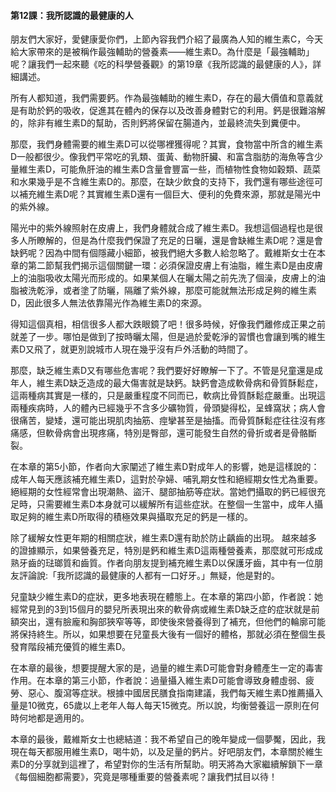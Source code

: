 #### **第12課：我所認識的最健康的人**

朋友們大家好，愛健康愛你們，上節內容我們介紹了最廣為人知的維生素C，今天給大家帶來的是被稱作最強輔助的營養素——維生素D。為什麼是「最強輔助」呢？讓我們一起來聽《吃的科學營養觀》的第19章《我所認識的最健康的人》，詳細講述。

所有人都知道，我們需要鈣。作為最強輔助的維生素D，存在的最大價值和意義就是有助於鈣的吸收，促進其在體內的保存以及改善身體對它的利用。鈣是很難溶解的，除非有維生素D的幫助，否則鈣將保留在腸道內，並最終流失到糞便中。

那麼，我們身體需要的維生素D可以從哪裡獲得呢？其實，食物當中所含的維生素D一般都很少。像我們平常吃的乳類、蛋黃、動物肝臟、和富含脂肪的海魚等含少量維生素D，可能魚肝油的維生素D含量會豐富一些，而植物性食物如穀類、蔬菜和水果幾乎是不含維生素D的。那麼，在缺少飲食的支持下，我們還有哪些途徑可以補充維生素D呢？其實維生素D還有一個巨大、便利的免費來源，那就是陽光中的紫外線。

陽光中的紫外線照射在皮膚上，我們身體就合成了維生素D。我想這個過程也是很多人所瞭解的，但是為什麼我們保證了充足的日曬，還是會缺維生素D呢？還是會缺鈣呢？因為中間有個隱藏小細節，被我們絕大多數人給忽略了。戴維斯女士在本章的第二節幫我們揭示這個關鍵一環：必須保證皮膚上有油脂，維生素D是由皮膚上的油脂吸收太陽光而形成的。如果某個人在曬太陽之前先洗了個澡，皮膚上的油脂被洗乾淨，或者塗了防曬，隔離了紫外線，那麼可能就無法形成足夠的維生素D，因此很多人無法依靠陽光作為維生素D的來源。

得知這個真相，相信很多人都大跌眼鏡了吧！很多時候，好像我們離修成正果之前就差了一步。哪怕是做到了按時曬太陽，但是過於愛乾淨的習慣也會讓到嘴的維生素D又飛了，就更別說城市人現在幾乎沒有戶外活動的時間了。

那麼，缺乏維生素D又有哪些危害呢？我們要好好瞭解一下了。不管是兒童還是成年人，維生素D缺乏造成的最大傷害就是缺鈣。缺鈣會造成軟骨病和骨質酥鬆症，這兩種病其實是一樣的，只是嚴重程度不同而已，軟病比骨質酥鬆症嚴重。出現這兩種疾病時，人的體內已經幾乎不含多少礦物質，骨頭變得松，呈蜂窩狀；病人會很痛苦，變矮，還可能出現肌肉抽筋、痙攣甚至是抽搐。而骨質酥鬆症往往沒有疼痛感，但軟骨病會出現疼痛，特別是臀部，還可能發生自然的骨折或者是骨骼斷裂。

在本章的第5小節，作者向大家闡述了維生素D對成年人的影響，她是這樣說的：成年人每天應該補充維生素D，這對於孕婦、哺乳期女性和絕經期女性尤為重要。絕經期的女性經常會出現潮熱、盜汗、腿部抽筋等症狀。當她們攝取的鈣已經很充足時，只需要維生素D本身就可以緩解所有這些症狀。在整個一生當中，成年人攝取足夠的維生素D所取得的積極效果與攝取充足的鈣是一樣的。

除了緩解女性更年期的相關症狀，維生素D還有助於防止齲齒的出現。 越來越多的證據顯示，如果營養充足，特別是鈣和維生素D這兩種營養素，那麼就可形成成熟牙齒的琺瑯質和齒質。作者向朋友提到補充維生素D以保護牙齒，其中有一位朋友評論說:「我所認識的最健康的人都有一口好牙。」無疑，他是對的。

兒童缺少維生素D的症狀，更多地表現在體態上。在本章的第四小節，作者說：她經常見到的3到15個月的嬰兒所表現出來的軟骨病或維生素D缺乏症的症狀就是前額突出，還有臉龐和胸部狹窄等等，即使後來營養得到了補充，但他們的輪廓可能將保持終生。所以，如果想要在兒童長大後有一個好的體格，那就必須在整個生長發育階段補充優質的維生素D。

在本章的最後，想要提醒大家的是，過量的維生素D可能會對身體產生一定的毒害作用。在本章的第三小節，作者說：過量攝入維生素D可能會導致身體虛弱、疲勞、惡心、腹瀉等症狀。根據中國居民膳食指南建議，我們每天維生素D推薦攝入量是10微克，65歲以上老年人每人每天15微克。所以說，均衡營養這一原則在何時何地都是適用的。

本章的最後，戴維斯女士也總結道：我不希望自己的晚年變成一個夢魘，因此，我現在每天都服用維生素D，喝牛奶，以及足量的鈣片。好吧朋友們，本章關於維生素D的分享就到這裡了，希望對你的生活有所幫助。明天將為大家繼續解鎖下一章《每個細胞都需要》，究竟是哪種重要的營養素呢？讓我們拭目以待！




